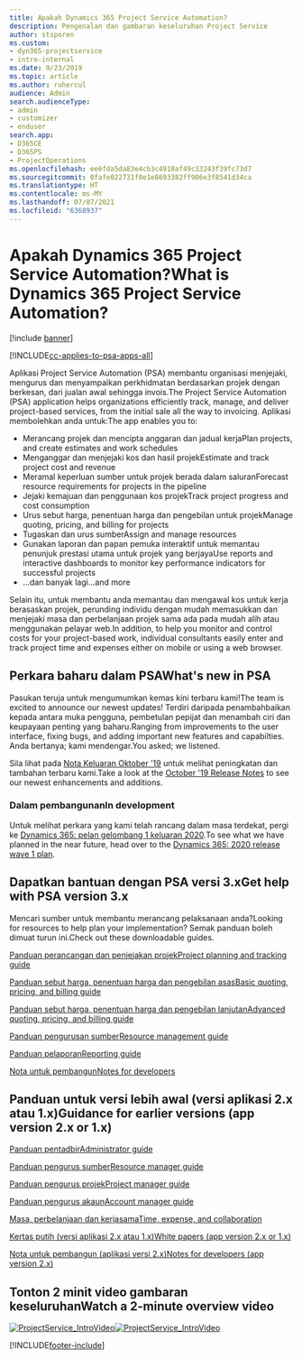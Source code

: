 ```yaml
---
title: Apakah Dynamics 365 Project Service Automation?
description: Pengenalan dan gambaran keseluruhan Project Service
author: stsporen
ms.custom:
- dyn365-projectservice
- intro-internal
ms.date: 9/23/2019
ms.topic: article
ms.author: ruhercul
audience: Admin
search.audienceType:
- admin
- customizer
- enduser
search.app:
- D365CE
- D365PS
- ProjectOperations
ms.openlocfilehash: ee6fda5da83e4cb3c4910af49c33243f39fc73d7
ms.sourcegitcommit: 0fafe022731f0e1e8693382ff906e3f8541d34ca
ms.translationtype: HT
ms.contentlocale: ms-MY
ms.lasthandoff: 07/07/2021
ms.locfileid: "6368937"
---
```

# <a name="what-is-dynamics-365-project-service-automation"></a><span data-ttu-id="505c0-103">Apakah Dynamics 365 Project Service Automation?</span><span class="sxs-lookup"><span data-stu-id="505c0-103">What is Dynamics 365 Project Service Automation?</span></span>

[!include [banner](../includes/psa-now-project-operations.md)]

[!INCLUDE[cc-applies-to-psa-apps-all](../includes/cc-applies-to-psa-apps-all.md)]

<span data-ttu-id="505c0-104">Aplikasi Project Service Automation (PSA) membantu organisasi menjejaki, mengurus dan menyampaikan perkhidmatan berdasarkan projek dengan berkesan, dari jualan awal sehingga invois.</span><span class="sxs-lookup"><span data-stu-id="505c0-104">The Project Service Automation (PSA) application helps organizations efficiently track, manage, and deliver project-based services, from the initial sale all the way to invoicing.</span></span> <span data-ttu-id="505c0-105">Aplikasi membolehkan anda untuk:</span><span class="sxs-lookup"><span data-stu-id="505c0-105">The app enables you to:</span></span>

- <span data-ttu-id="505c0-106">Merancang projek dan mencipta anggaran dan jadual kerja</span><span class="sxs-lookup"><span data-stu-id="505c0-106">Plan projects, and create estimates and work schedules</span></span>
- <span data-ttu-id="505c0-107">Menganggar dan menjejaki kos dan hasil projek</span><span class="sxs-lookup"><span data-stu-id="505c0-107">Estimate and track project cost and revenue</span></span>
- <span data-ttu-id="505c0-108">Meramal keperluan sumber untuk projek berada dalam saluran</span><span class="sxs-lookup"><span data-stu-id="505c0-108">Forecast resource requirements for projects in the pipeline</span></span>
- <span data-ttu-id="505c0-109">Jejaki kemajuan dan penggunaan kos projek</span><span class="sxs-lookup"><span data-stu-id="505c0-109">Track project progress and cost consumption</span></span>
- <span data-ttu-id="505c0-110">Urus sebut harga, penentuan harga dan pengebilan untuk projek</span><span class="sxs-lookup"><span data-stu-id="505c0-110">Manage quoting, pricing, and billing for projects</span></span>
- <span data-ttu-id="505c0-111">Tugaskan dan urus sumber</span><span class="sxs-lookup"><span data-stu-id="505c0-111">Assign and manage resources</span></span>
- <span data-ttu-id="505c0-112">Gunakan laporan dan papan pemuka interaktif untuk memantau penunjuk prestasi utama untuk projek yang berjaya</span><span class="sxs-lookup"><span data-stu-id="505c0-112">Use reports and interactive dashboards to monitor key performance indicators for successful projects</span></span>
- <span data-ttu-id="505c0-113">...dan banyak lagi</span><span class="sxs-lookup"><span data-stu-id="505c0-113">...and more</span></span>

<span data-ttu-id="505c0-114">Selain itu, untuk membantu anda memantau dan mengawal kos untuk kerja berasaskan projek, perunding individu dengan mudah memasukkan dan menjejaki masa dan perbelanjaan projek sama ada pada mudah alih atau menggunakan pelayar web.</span><span class="sxs-lookup"><span data-stu-id="505c0-114">In addition, to help you monitor and control costs for your project-based work, individual consultants easily enter and track project time and expenses either on mobile or using a web browser.</span></span>

## <a name="whats-new-in-psa"></a><span data-ttu-id="505c0-115">Perkara baharu dalam PSA</span><span class="sxs-lookup"><span data-stu-id="505c0-115">What's new in PSA</span></span>
<span data-ttu-id="505c0-116">Pasukan teruja untuk mengumumkan kemas kini terbaru kami!</span><span class="sxs-lookup"><span data-stu-id="505c0-116">The team is excited to announce our newest updates!</span></span> <span data-ttu-id="505c0-117">Terdiri daripada penambahbaikan kepada antara muka pengguna, pembetulan pepijat dan menambah ciri dan keupayaan penting yang baharu.</span><span class="sxs-lookup"><span data-stu-id="505c0-117">Ranging from improvements to the user interface, fixing bugs, and adding important new features and capabilties.</span></span> <span data-ttu-id="505c0-118">Anda bertanya; kami mendengar.</span><span class="sxs-lookup"><span data-stu-id="505c0-118">You asked; we listened.</span></span>

<span data-ttu-id="505c0-119">Sila lihat pada [Nota Keluaran Oktober '19](/dynamics365-release-plan/2019wave2/index) untuk melihat peningkatan dan tambahan terbaru kami.</span><span class="sxs-lookup"><span data-stu-id="505c0-119">Take a look at the [October '19 Release Notes](/dynamics365-release-plan/2019wave2/index) to see our newest enhancements and additions.</span></span>

### <a name="in-development"></a><span data-ttu-id="505c0-120">Dalam pembangunan</span><span class="sxs-lookup"><span data-stu-id="505c0-120">In development</span></span>
<span data-ttu-id="505c0-121">Untuk melihat perkara yang kami telah rancang dalam masa terdekat, pergi ke [Dynamics 365: pelan gelombang 1 keluaran 2020](/dynamics365-release-plan/2020wave1/index).</span><span class="sxs-lookup"><span data-stu-id="505c0-121">To see what we have planned in the near future, head over to the [Dynamics 365: 2020 release wave 1 plan](/dynamics365-release-plan/2020wave1/index).</span></span>

## <a name="get-help-with-psa-version-3x"></a><span data-ttu-id="505c0-122">Dapatkan bantuan dengan PSA versi 3.x</span><span class="sxs-lookup"><span data-stu-id="505c0-122">Get help with PSA version 3.x</span></span>
<span data-ttu-id="505c0-123">Mencari sumber untuk membantu merancang pelaksanaan anda?</span><span class="sxs-lookup"><span data-stu-id="505c0-123">Looking for resources to help plan your implementation?</span></span> <span data-ttu-id="505c0-124">Semak panduan boleh dimuat turun ini.</span><span class="sxs-lookup"><span data-stu-id="505c0-124">Check out these downloadable guides.</span></span>

 [<span data-ttu-id="505c0-125">Panduan perancangan dan penjejakan projek</span><span class="sxs-lookup"><span data-stu-id="505c0-125">Project planning and tracking guide</span></span>](../psa/implementation-guides/project-planning-tracking.md)

 [<span data-ttu-id="505c0-126">Panduan sebut harga, penentuan harga dan pengebilan asas</span><span class="sxs-lookup"><span data-stu-id="505c0-126">Basic quoting, pricing, and billing guide</span></span>](../psa/implementation-guides/begin-quoting-pricing-billing.md)

 [<span data-ttu-id="505c0-127">Panduan sebut harga, penentuan harga dan pengebilan lanjutan</span><span class="sxs-lookup"><span data-stu-id="505c0-127">Advanced quoting, pricing, and billing guide</span></span>](../psa/implementation-guides/adv-quoting-pricing-billing.md)

 [<span data-ttu-id="505c0-128">Panduan pengurusan sumber</span><span class="sxs-lookup"><span data-stu-id="505c0-128">Resource management guide</span></span>](../psa/implementation-guides/resource-management-guide.md)

 [<span data-ttu-id="505c0-129">Panduan pelaporan</span><span class="sxs-lookup"><span data-stu-id="505c0-129">Reporting guide</span></span>](../psa/implementation-guides/reporting-guide.md)

 [<span data-ttu-id="505c0-130">Nota untuk pembangun</span><span class="sxs-lookup"><span data-stu-id="505c0-130">Notes for developers</span></span>](../psa/developer-guides/overview-dev-notes-v3.x.md)

## <a name="guidance-for-earlier-versions-app-version-2x-or-1x"></a><span data-ttu-id="505c0-131">Panduan untuk versi lebih awal (versi aplikasi 2.x atau 1.x)</span><span class="sxs-lookup"><span data-stu-id="505c0-131">Guidance for earlier versions (app version 2.x or 1.x)</span></span>
 [<span data-ttu-id="505c0-132">Panduan pentadbir</span><span class="sxs-lookup"><span data-stu-id="505c0-132">Administrator guide</span></span>](../psa/admin-guide.md)

 [<span data-ttu-id="505c0-133">Panduan pengurus sumber</span><span class="sxs-lookup"><span data-stu-id="505c0-133">Resource manager guide</span></span>](../psa/resource-manager-guide.md)

 [<span data-ttu-id="505c0-134">Panduan pengurus projek</span><span class="sxs-lookup"><span data-stu-id="505c0-134">Project manager guide</span></span>](../psa/project-manager-guide.md)

 [<span data-ttu-id="505c0-135">Panduan pengurus akaun</span><span class="sxs-lookup"><span data-stu-id="505c0-135">Account manager guide</span></span>](../psa/account-manager-guide.md)

 [<span data-ttu-id="505c0-136">Masa, perbelanjaan dan kerjasama</span><span class="sxs-lookup"><span data-stu-id="505c0-136">Time, expense, and collaboration</span></span>](../psa/time-expense-collaboration-guide.md)

 [<span data-ttu-id="505c0-137">Kertas putih (versi aplikasi 2.x atau 1.x)</span><span class="sxs-lookup"><span data-stu-id="505c0-137">White papers (app version 2.x or 1.x)</span></span>](../psa/white-papers.md)

 [<span data-ttu-id="505c0-138">Nota untuk pembangun (aplikasi versi 2.x)</span><span class="sxs-lookup"><span data-stu-id="505c0-138">Notes for developers (app version 2.x)</span></span>](../psa/developer-guides/add-custom-qoi-forms-v2.x.md)

 ## <a name="watch-a-2-minute-overview-video"></a><span data-ttu-id="505c0-139">Tonton 2 minit video gambaran keseluruhan</span><span class="sxs-lookup"><span data-stu-id="505c0-139">Watch a 2-minute overview video</span></span>
 <a name="heroArea"></a> <span data-ttu-id="505c0-140">[![ProjectService_IntroVideo](../psa/media/project-service-intro-video.png "ProjectService_IntroVideo")](https://go.microsoft.com/fwlink/p/?LinkId=799457)</span><span class="sxs-lookup"><span data-stu-id="505c0-140">[![ProjectService_IntroVideo](../psa/media/project-service-intro-video.png "ProjectService_IntroVideo")](https://go.microsoft.com/fwlink/p/?LinkId=799457)</span></span>




[!INCLUDE[footer-include](../includes/footer-banner.md)]
